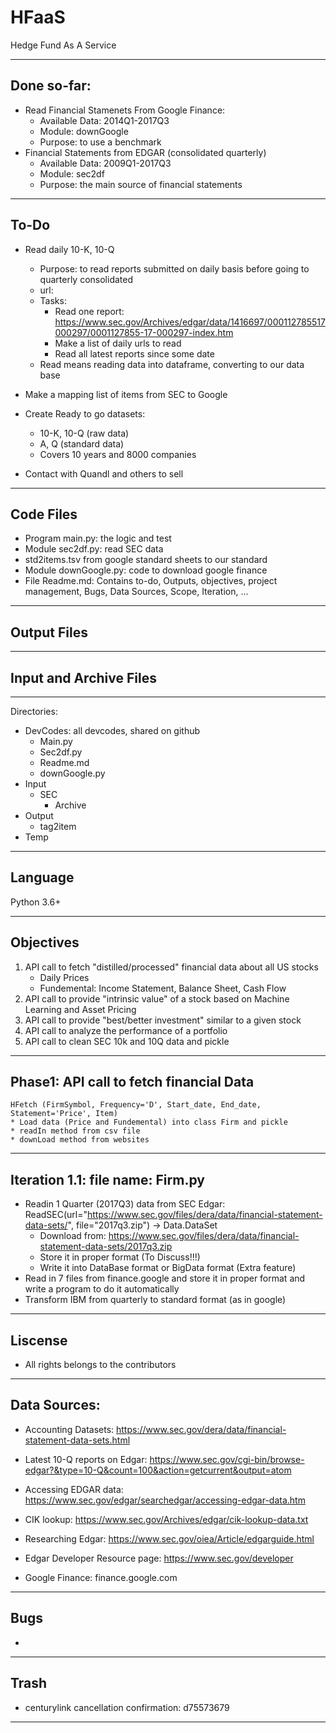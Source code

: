 # HFaaS
Hedge Fund As A Service
_________________
## Done so-far:
- Read Financial Stamenets From Google Finance:
    - Available Data: 2014Q1-2017Q3
    - Module: downGoogle
    - Purpose: to use a benchmark
- Financial Statements from EDGAR (consolidated quarterly)
    - Available Data: 2009Q1-2017Q3
    - Module: sec2df
    - Purpose: the main source of financial statements
_____________________
## To-Do
- Read daily 10-K, 10-Q 
    - Purpose: to read reports submitted on daily basis before going to quarterly consolidated
    - url: 
    - Tasks:
        - Read one report: https://www.sec.gov/Archives/edgar/data/1416697/000112785517000297/0001127855-17-000297-index.htm
        - Make a list of daily urls to read
        - Read all latest reports since some date
    - Read means reading data into dataframe, converting to our data base

- Make a mapping list of items from SEC to Google

- Create Ready to go datasets:
    - 10-K, 10-Q (raw data)
    - A, Q (standard data)
    - Covers 10 years and 8000 companies

- Contact with Quandl and others to sell
___________________
## Code Files
- Program main.py: the logic and test
- Module sec2df.py: read SEC data
- std2items.tsv from google standard sheets to our standard
- Module downGoogle.py: code to download google finance
- File Readme.md: Contains to-do, Outputs, objectives, project management, Bugs, Data Sources, Scope, Iteration, ...
___________________
## Output Files

___________
## Input and Archive Files

_____________
Directories:
- DevCodes: all devcodes, shared on github
    - Main.py
    - Sec2df.py
    - Readme.md
    - downGoogle.py
- Input
    - SEC
        - Archive
- Output
    - tag2item
- Temp

_________
## Language
Python 3.6+
____________
## Objectives
1. API call to fetch "distilled/processed" financial data about all US stocks
    * Daily Prices
    * Fundemental: Income Statement, Balance Sheet, Cash Flow
2. API call to provide "intrinsic value" of a stock based on Machine Learning and Asset Pricing
3. API call to provide "best/better investment" similar to a given stock
4. API call to analyze the performance of a portfolio
5. API call to clean SEC 10k and 10Q data and pickle
_________
## Phase1: API call to fetch financial Data
    HFetch (FirmSymbol, Frequency='D', Start_date, End_date, Statement='Price', Item)
    * Load data (Price and Fundemental) into class Firm and pickle
    * readIn method from csv file
    * downLoad method from websites
___________
## Iteration 1.1: file name: Firm.py
- Readin 1 Quarter (2017Q3) data from SEC Edgar:  
ReadSEC(url="https://www.sec.gov/files/dera/data/financial-statement-data-sets/", file="2017q3.zip") -> Data.DataSet 
    - Download from: https://www.sec.gov/files/dera/data/financial-statement-data-sets/2017q3.zip
    - Store it in proper format (To Discuss!!!) 
    - Write it into DataBase format or BigData format (Extra feature)
- Read in 7 files from finance.google and store it in proper format and write a program to do it automatically
- Transform IBM from quarterly to standard format (as in google)
___________
## Liscense
- All rights belongs to the contributors
______________
## Data Sources:
- Accounting Datasets:
https://www.sec.gov/dera/data/financial-statement-data-sets.html

- Latest 10-Q reports on Edgar:
https://www.sec.gov/cgi-bin/browse-edgar?&type=10-Q&count=100&action=getcurrent&output=atom

- Accessing EDGAR data:
https://www.sec.gov/edgar/searchedgar/accessing-edgar-data.htm

- CIK lookup:
https://www.sec.gov/Archives/edgar/cik-lookup-data.txt

- Researching Edgar:
https://www.sec.gov/oiea/Article/edgarguide.html

- Edgar Developer Resource page:
https://www.sec.gov/developer

- Google Finance:
finance.google.com

______________
## Bugs
- 
___________________
## Trash
- centurylink cancellation confirmation: d75573679
__________________
